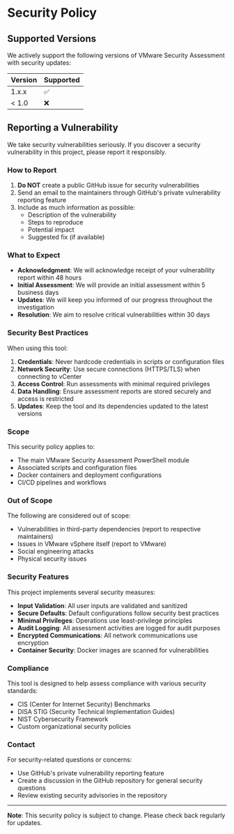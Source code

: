 # Security Policy

## Supported Versions

We actively support the following versions of VMware Security Assessment with security updates:

| Version | Supported          |
| ------- | ------------------ |
| 1.x.x   | :white_check_mark: |
| < 1.0   | :x:                |

## Reporting a Vulnerability

We take security vulnerabilities seriously. If you discover a security vulnerability in this project, please report it responsibly.

### How to Report

1. **Do NOT** create a public GitHub issue for security vulnerabilities
2. Send an email to the maintainers through GitHub's private vulnerability reporting feature
3. Include as much information as possible:
   - Description of the vulnerability
   - Steps to reproduce
   - Potential impact
   - Suggested fix (if available)

### What to Expect

- **Acknowledgment**: We will acknowledge receipt of your vulnerability report within 48 hours
- **Initial Assessment**: We will provide an initial assessment within 5 business days
- **Updates**: We will keep you informed of our progress throughout the investigation
- **Resolution**: We aim to resolve critical vulnerabilities within 30 days

### Security Best Practices

When using this tool:

1. **Credentials**: Never hardcode credentials in scripts or configuration files
2. **Network Security**: Use secure connections (HTTPS/TLS) when connecting to vCenter
3. **Access Control**: Run assessments with minimal required privileges
4. **Data Handling**: Ensure assessment reports are stored securely and access is restricted
5. **Updates**: Keep the tool and its dependencies updated to the latest versions

### Scope

This security policy applies to:
- The main VMware Security Assessment PowerShell module
- Associated scripts and configuration files
- Docker containers and deployment configurations
- CI/CD pipelines and workflows

### Out of Scope

The following are considered out of scope:
- Vulnerabilities in third-party dependencies (report to respective maintainers)
- Issues in VMware vSphere itself (report to VMware)
- Social engineering attacks
- Physical security issues

### Security Features

This project implements several security measures:

- **Input Validation**: All user inputs are validated and sanitized
- **Secure Defaults**: Default configurations follow security best practices
- **Minimal Privileges**: Operations use least-privilege principles
- **Audit Logging**: All assessment activities are logged for audit purposes
- **Encrypted Communications**: All network communications use encryption
- **Container Security**: Docker images are scanned for vulnerabilities

### Compliance

This tool is designed to help assess compliance with various security standards:
- CIS (Center for Internet Security) Benchmarks
- DISA STIG (Security Technical Implementation Guides)
- NIST Cybersecurity Framework
- Custom organizational security policies

### Contact

For security-related questions or concerns:
- Use GitHub's private vulnerability reporting feature
- Create a discussion in the GitHub repository for general security questions
- Review existing security advisories in the repository

---

**Note**: This security policy is subject to change. Please check back regularly for updates.